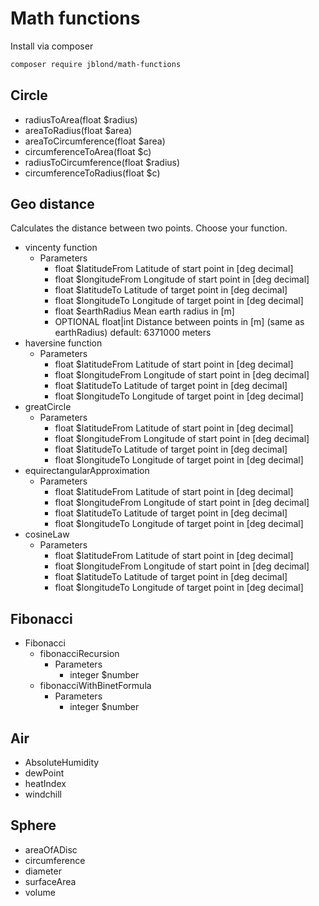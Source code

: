 # Math functions

Install via composer

```bash
composer require jblond/math-functions
```

## Circle

- radiusToArea(float $radius)
- areaToRadius(float $area)
- areaToCircumference(float $area)
- circumferenceToArea(float $c)
- radiusToCircumference(float $radius)
- circumferenceToRadius(float $c)

## Geo distance

Calculates the distance between two points. Choose your function.

- vincenty function
  - Parameters
    - float $latitudeFrom Latitude of start point in [deg decimal]
    - float $longitudeFrom Longitude of start point in [deg decimal]
    - float $latitudeTo Latitude of target point in [deg decimal]
    - float $longitudeTo Longitude of target point in [deg decimal]
    - float $earthRadius Mean earth radius in [m]
    - OPTIONAL float|int Distance between points in [m] (same as earthRadius) default: 6371000 meters
- haversine function
  - Parameters
    - float $latitudeFrom Latitude of start point in [deg decimal]
    - float $longitudeFrom Longitude of start point in [deg decimal]
    - float $latitudeTo Latitude of target point in [deg decimal]
    - float $longitudeTo Longitude of target point in [deg decimal]
- greatCircle
  - Parameters
    - float $latitudeFrom Latitude of start point in [deg decimal]
    - float $longitudeFrom Longitude of start point in [deg decimal]
    - float $latitudeTo Latitude of target point in [deg decimal]
    - float $longitudeTo Longitude of target point in [deg decimal]
- equirectangularApproximation
  - Parameters
    - float $latitudeFrom Latitude of start point in [deg decimal]
    - float $longitudeFrom Longitude of start point in [deg decimal]
    - float $latitudeTo Latitude of target point in [deg decimal]
    - float $longitudeTo Longitude of target point in [deg decimal]
- cosineLaw
  - Parameters
    - float $latitudeFrom Latitude of start point in [deg decimal]
    - float $longitudeFrom Longitude of start point in [deg decimal]
    - float $latitudeTo Latitude of target point in [deg decimal]
    - float $longitudeTo Longitude of target point in [deg decimal]

## Fibonacci

- Fibonacci
  - fibonacciRecursion
    - Parameters
      - integer $number
  - fibonacciWithBinetFormula
    - Parameters
      - integer $number

## Air
 - AbsoluteHumidity
 - dewPoint
 - heatIndex
 - windchill

## Sphere
 - areaOfADisc
 - circumference
 - diameter
 - surfaceArea
 - volume

